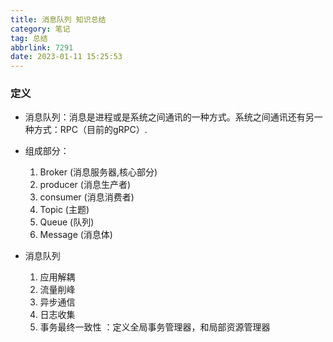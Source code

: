 ```yaml
---
title: 消息队列 知识总结
category: 笔记
tag: 总结
abbrlink: 7291
date: 2023-01-11 15:25:53
---
```


###  定义
- 消息队列：消息是进程或是系统之间通讯的一种方式。系统之间通讯还有另一种方式：RPC（目前的gRPC）.

- 组成部分：
    1. Broker (消息服务器,核心部分)
    2. producer (消息生产者)
    3. consumer (消息消费者)
    4. Topic (主题)
    5. Queue (队列)
    6. Message (消息体)

- 消息队列
    1. 应用解耦
    2. 流量削峰
    3. 异步通信
    4. 日志收集
    5. 事务最终一致性 ：定义全局事务管理器，和局部资源管理器